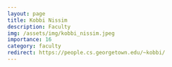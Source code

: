 ```yaml
---
layout: page
title: Kobbi Nissim
description: Faculty
img: /assets/img/kobbi_nissim.jpeg
importance: 16
category: faculty
redirect: https://people.cs.georgetown.edu/~kobbi/
---
```

